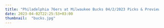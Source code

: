 ```yaml
---
title: "Philadelphia 76ers at Milwaukee Bucks 04/2/2023 Picks & Preview"
date: 2023-04-02T22:25:53+03:00
thumbnail:  "bucks.jpg"
---
```


